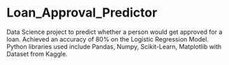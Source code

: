 # Loan_Approval_Predictor

Data Science project to predict whether a person would get approved for a loan.
Achieved an accuracy of 80% on the Logistic Regression Model.
Python libraries used include Pandas, Numpy, Scikit-Learn, Matplotlib with Dataset from Kaggle.
